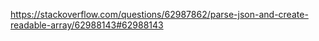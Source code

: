 https://stackoverflow.com/questions/62987862/parse-json-and-create-readable-array/62988143#62988143
